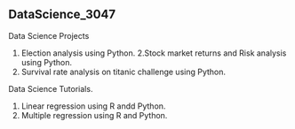 ## DataScience_3047

Data Science Projects

1. Election analysis using Python.
2.Stock market returns and Risk analysis using Python.
3. Survival rate analysis on titanic challenge using Python.

Data Science Tutorials.
1. Linear regression using R  andd Python.
2. Multiple regression using R and Python.

